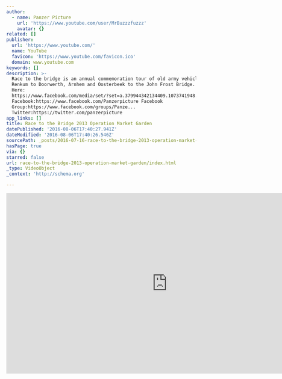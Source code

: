 ```yaml
---
author:
  - name: Panzer Picture
    url: 'https://www.youtube.com/user/MrBuzzzfuzzz'
    avatar: {}
related: []
publisher:
  url: 'https://www.youtube.com/'
  name: YouTube
  favicon: 'https://www.youtube.com/favicon.ico'
  domain: www.youtube.com
keywords: []
description: >-
  Race to the bridge is an annual commemoration tour of old army vehicles from
  Renkum to Doorwerth, Arnhem and Oosterbeek to the John Frost Bridge. Photos
  Here:
  https://www.facebook.com/media/set/?set=a.379944342134409.1073741948.282933645168813&type=3
  Facebook:https://www.facebook.com/Panzerpicture Facebook
  Group:https://www.facebook.com/groups/Panze...
  Twitter:https://twitter.com/panzerpicture
app_links: []
title: Race to the Bridge 2013 Operation Market Garden
datePublished: '2016-08-06T17:40:27.941Z'
dateModified: '2016-08-06T17:40:26.546Z'
sourcePath: _posts/2016-07-16-race-to-the-bridge-2013-operation-market-garden.md
hasPage: true
via: {}
starred: false
url: race-to-the-bridge-2013-operation-market-garden/index.html
_type: VideoObject
_context: 'http://schema.org'

---
```

<iframe src="https://cdn.embedly.com/widgets/media.html?src=https%3A%2F%2Fwww.youtube.com%2Fembed%2FcwDuY_v0MQs%3Ffeature%3Doembed&amp;url=http%3A%2F%2Fwww.youtube.com%2Fwatch%3Fv%3DcwDuY_v0MQs&amp;image=https%3A%2F%2Fi.ytimg.com%2Fvi%2FcwDuY_v0MQs%2Fhqdefault.jpg&amp;key=b7d04c9b404c499eba89ee7072e1c4f7&amp;type=text%2Fhtml&amp;schema=youtube" width="854" height="480" scrolling="no" frameborder="0" allowfullscreen="" style=""></iframe>
